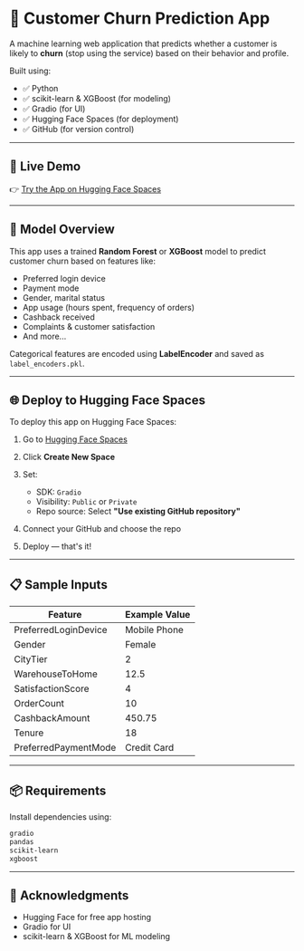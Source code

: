 # 🛒 Customer Churn Prediction App

A machine learning web application that predicts whether a customer is likely to **churn** (stop using the service) based on their behavior and profile.

Built using:
- ✅ Python
- ✅ scikit-learn & XGBoost (for modeling)
- ✅ Gradio (for UI)
- ✅ Hugging Face Spaces (for deployment)
- ✅ GitHub (for version control)

---

## 🚀 Live Demo

👉 [Try the App on Hugging Face Spaces](https://huggingface.co/spaces/akashk947/eCommerceChurnPredictionSystem)  

---

## 🧠 Model Overview

This app uses a trained **Random Forest** or **XGBoost** model to predict customer churn based on features like:

- Preferred login device
- Payment mode
- Gender, marital status
- App usage (hours spent, frequency of orders)
- Cashback received
- Complaints & customer satisfaction
- And more...

Categorical features are encoded using **LabelEncoder** and saved as `label_encoders.pkl`.

---


## 🌐 Deploy to Hugging Face Spaces

To deploy this app on Hugging Face Spaces:

1. Go to [Hugging Face Spaces](https://huggingface.co/spaces)
2. Click **Create New Space**
3. Set:

   * SDK: `Gradio`
   * Visibility: `Public` or `Private`
   * Repo source: Select **"Use existing GitHub repository"**
4. Connect your GitHub and choose the repo
5. Deploy — that's it!

---

## 📋 Sample Inputs

| Feature              | Example Value |
| -------------------- | ------------- |
| PreferredLoginDevice | Mobile Phone  |
| Gender               | Female        |
| CityTier             | 2             |
| WarehouseToHome      | 12.5          |
| SatisfactionScore    | 4             |
| OrderCount           | 10            |
| CashbackAmount       | 450.75        |
| Tenure               | 18            |
| PreferredPaymentMode | Credit Card   |

---

## 📦 Requirements

Install dependencies using:

```txt
gradio
pandas
scikit-learn
xgboost
```

---

## 🙏 Acknowledgments

* Hugging Face for free app hosting
* Gradio for UI
* scikit-learn & XGBoost for ML modeling
```
